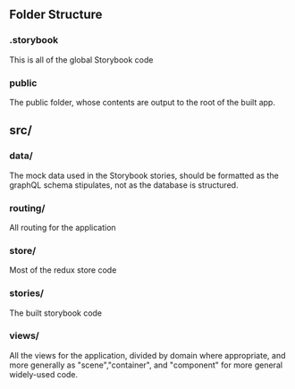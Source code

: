 ## Folder Structure

### .storybook
This is all of the global Storybook code

### public
The public folder, whose contents are output to the root of the built app.

## src/
### data/
The mock data used in the Storybook stories, should be formatted as the graphQL schema stipulates, not as the database is structured.

### routing/
All routing for the application

### store/
Most of the redux store code

### stories/
The built storybook code

### views/
All the views for the application, divided by domain where appropriate, and more generally as "scene","container", and "component" for more general widely-used code.
